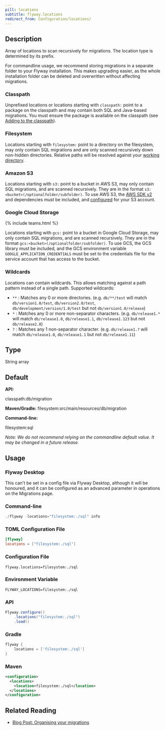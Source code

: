 ```yaml
---
pill: locations
subtitle: flyway.locations
redirect_from: Configuration/locations/
---
```


## Description

Array of locations to scan recursively for migrations. The location type is determined by its prefix.

For commandline usage, we recommend storing migrations in a separate folder to your Flyway installation.
This makes upgrading easier, as the whole installation folder can be deleted and overwritten without affecting migrations.

### Classpath

Unprefixed locations or locations starting with <code>classpath:</code> point to a package on the classpath and may contain both SQL and Java-based migrations. You must ensure the package is available on the classpath (see [Adding to the classpath](<Usage/Adding to the classpath>)).

### Filesystem

Locations starting with <code>filesystem:</code> point to a directory on the filesystem, may only contain SQL migrations and are only scanned recursively down non-hidden directories.
Relative paths will be resolved against your [working directory](<Command-line Parameters/Working Directory Parameter>).

### Amazon S3

Locations starting with <code>s3:</code> point to a bucket in AWS S3, may only contain SQL migrations, and are scanned recursively. They are in the format <code>s3:&lt;bucket&gt;(/optionalfolder/subfolder)</code>. To use AWS S3, the [AWS SDK v2](https://mvnrepository.com/artifact/software.amazon.awssdk/services) and dependencies must be included, and [configured](https://docs.aws.amazon.com/sdk-for-java/v1/developer-guide/credentials.html) for your S3 account.<br/>

### Google Cloud Storage

{% include teams.html %}

Locations starting with <code>gcs:</code> point to a bucket in Google Cloud Storage, may only contain SQL migrations, and are scanned recursively. They are in the format <code>gcs:&lt;bucket&gt;(/optionalfolder/subfolder)</code>. To use GCS, the GCS library must be included, and the GCS environment variable <code>GOOGLE_APPLICATION_CREDENTIALS</code> must be set to the credentials file for the service account that has access to the bucket.<br/>

### Wildcards

Locations can contain wildcards. This allows matching against a path pattern instead of a single path. Supported wildcards:<br/>
<ul>
    <li>
        <code>**</code> : Matches any 0 or more directories. (e.g. <code>db/**/test</code> will match <code>db/version1.0/test</code>, <code>db/version2.0/test</code>, <code>db/development/version/1.0/test</code> but not <code>db/version1.0/release</code>)
    </li>
    <li>
        <code>*</code> : Matches any 0 or more non-separator characters. (e.g. <code>db/release1.*</code> will match <code>db/release1.0</code>, <code>db/release1.1</code>, <code>db/release1.123</code> but not <code>db/release2.0</code>)
    </li>
    <li>
        <code>?</code> : Matches any 1 non-separator character. (e.g. <code>db/release1.?</code> will match <code>db/release1.0</code>, <code>db/release1.1</code> but not <code>db/release1.11</code>)
    </li>
</ul>

## Type

String array

## Default

**API:**

classpath:db/migration

**Maven/Gradle:**
filesystem:src/main/resources/db/migration

**Command-line:**

filesystem:sql

*Note: We do not recommend relying on the commandline default value. It may be changed in a future release.*

## Usage

### Flyway Desktop

This can't be set in a config file via Flyway Desktop, although it will be honoured, and it can be configured as an advanced parameter in operations on the Migrations page.

### Command-line

```powershell
./flyway -locations="filesystem:./sql" info
```

### TOML Configuration File

```toml
[flyway]
locations = ["filesystem:./sql"]
```

### Configuration File

```properties
flyway.locations=filesystem:./sql
```

### Environment Variable

```properties
FLYWAY_LOCATIONS=filesystem:./sql
```

### API

```java
Flyway.configure()
    .locations("filesystem:./sql")
    .load()
```

### Gradle

```groovy
flyway {
    locations = ['filesystem:./sql']
}
```

### Maven

```xml
<configuration>
  <locations>
    <location>filesystem:./sql</location>
  </locations>
</configuration>
```

## Related Reading

- [Blog Post: Organising your migrations](https://www.red-gate.com/blog/organising-your-migrations)
